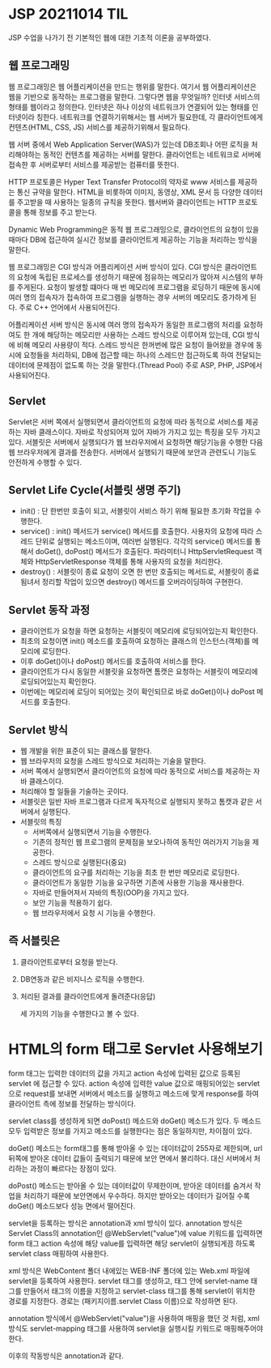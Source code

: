 # JSP 20211014 TIL

JSP 수업을 나가기 전 기본적인 웹에 대한 기초적 이론을 공부하였다.

## 웹 프로그래밍

웹 프로그래밍은 웹 어플리케이션을 만드는 행위를 말한다. 여기서 웹 어플리케이션은 웹을 기반으로 동작하는 프로그램을 말한다.
그렇다면 웹을 무엇일까? 인터넷 서비스의 형태를 웹이라고 정의한다. 인터넷은 하나 이상의 네트워크가 연결되어 있는 형태를 인터넷이라 칭한다.
네트워크를 연결하기위해서는 웹 서버가 필요한데, 각 클라이언트에게 컨텐츠(HTML, CSS, JS) 서비스를 제공하기위해서 필요하다.

웹 서버 중에서 Web Application Server(WAS)가 있는데 DB조회나 어떤 로직을 처리해야하는 동적인 컨텐츠를 제공하는 서버를 말한다.
클라이언트는 네트워크로 서버에 접속한 후 서버로부터 서비스를 제공받는 컴퓨터를 뜻한다.

HTTP 프로토콜은 Hyper Text Transfer Protocol의 약자로 www 서비스를 제공하는 통신 규약을 말한다. HTML을 비롯하여 이미지, 동영상,
XML 문서 등 다양한 데이터를 주고받을 때 사용하는 일종의 규칙을 뜻한다. 웹서버와 클라이언트는 HTTP 프로토콜을 통해 정보를 주고 받는다.

Dynamic Web Programming은 동적 웹 프로그래밍으로, 클라이언트의 요청이 있을 때마다 DB에 접근하여 실시간 정보를 클라이언트게 제공하는 기능을 처리하는 방식을 말한다.

웹 프로그래밍은 CGI 방식과 어플리케이션 서버 방식이 있다.
CGI 방식은 클라이언트의 요청에 독립된 프로세스를 생성하기 때문에 점유하는 메모리가 많아져 시스템의 부하를 주게된다.
요청이 발생할 떄마다 매 번 메모리에 프로그램을 로딩하기 때문에 동시에 여러 명의 접속자가 접속하여 프로그램을 실행하는 경우
서버의 메모리도 증가하게 된다. 주로 C++ 언어에서 사용되어진다.

어플리케이션 서버 방식은 동시에 여러 명의 접속자가 동일한 프로그램의 처리를 요청하여도 한 개에 해당하는 메모리만 사용하는
스레드 방식으로 이루어져 있는데, CGI 방식에 비해 메모리 사용량이 적다. 스레드 방식은 한꺼번에 많은 요청이 들어왔을 경우에
동시에 요청들을 처리하되, DB에 접근할 때는 하나의 스레드만 접근하도록 하여 전달되는 데이터에 문제점이 없도록 하는 것을 말한다.(Thread Pool)
주로 ASP, PHP, JSP에서 사용되어진다.

## Servlet

Servlet은 서버 쪽에서 실행되면서 클라이언트의 요청에 따라 동적으로 서비스를 제공하는 자바 클래스이다.
자바로 작성되어져 있어 자바가 가지고 있는 특징을 모두 가지고 있다. 서블릿은 서버에서 실행되다가 웹 브라우저에서 요청하면
해당기능을 수행한 다음 웹 브라우저에게 결과를 전송한다. 서버에서 실행되기 때문에 보안과 관련도니 기능도 안전하게 수행할 수 있다.

## Servlet Life Cycle(서블릿 생명 주기)

- init() : 단 한번만 호출이 되고, 서블릿이 서비스 하기 위해 필요한 초기화 작업을 수행한다.
- service() : init() 메서드가 service() 메서드를 호출한다. 사용자의 요청에 따라 스레드 단위로 실행되는 메소드이며,
  여러번 실행된다. 각각의 service() 메서드를 통해서 doGet(), doPost() 메서드가 호출된다.
  파라미터니 HttpServletRequest 객체와 HttpServletResponse 객체를 통해 사용자의 요청을 처리한다.
- destroy() : 서블릿이 종료 요청이 오면 한 번만 호출되는 메서드로, 서블릿이 종료됨녀서 정리할 작업이 있으면 destroy() 메서드를 오버라이딩하여 구현한다.

## Servlet 동작 과정

- 클라이언트가 요청을 하면 요청하는 서블릿이 메모리에 로딩되어있는지 확인한다.
- 최초의 요청이면 init() 메소드를 호출하여 요청하는 클래스의 인스턴스(객체)를 메모리에 로딩한다.
- 이후 doGet()이나 doPost() 메서드를 호출하여 서비스를 한다.
- 클라이언트가 다시 동일한 서블릿을 요청하면 톰캣은 요청하는 서블릿이 메모리에 로딩되어있는지 확인한다.
- 이번에는 메모리에 로딩이 되어있는 것이 확인되므로 바로 doGet()이나 doPost 메서드를 호출한다.

## Servlet 방식

- 웹 개발을 위한 표준이 되는 클래스를 말한다.
- 웹 브라우저의 요청을 스레드 방식으로 처리하는 기술을 말한다.
- 서버 쪽에서 실행되면서 클라이언트의 요청에 따라 동적으로 서비스를 제공하는 자바 클래스이다.
- 처리해야 할 일들을 기술하는 곳이다.
- 서블릿은 일반 자바 프로그램과 다르게 독자적으로 실행되지 못하고 톰캣과 같은 서버에서 실행된다.
- 서블릿의 특징
  - 서버쪽에서 실행되면서 기능을 수행한다.
  - 기존의 정적인 웹 프로그램의 문제점을 보오나하여 동적인 여러가지 기능을 제공한다.
  - 스레드 방식으로 실행된다(중요)
  - 클라이언트의 요구를 처리하는 기능을 최초 한 번만 메모리로 로딩한다.
  - 클라이언트가 동일한 기능을 요구하면 기존에 사용한 기능을 재사용한다.
  - 자바로 만들어져서 자바의 특징(OOP)을 가지고 있다.
  - 보안 기능을 적용하기 쉽다.
  - 웹 브라우저에서 요청 시 기능을 수행한다.

## 즉 서블릿은

1.  클라이언트로부터 요청을 받는다.
2.  DB연동과 같은 비지니스 로직을 수행한다.
3.  처리된 결과를 클라이언트에게 돌려준다(응답)

    세 가지의 기능을 수행한다고 볼 수 있다.

# HTML의 form 태그로 Servlet 사용해보기

form 태그는 입력한 데이터의 값을 가지고 action 속성에 입력된 값으로 등록된 servlet 에 접근할 수 있다.
action 속성에 입력한 value 값으로 매핑되어있는 servlet으로 request를 보내면 서버에서 메소드를 실행하고
메소드에 맞게 response를 하여 클라이언트 측에 정보를 전달하는 방식이다.

servlet class를 생성하게 되면 doPost() 메소드와 doGet() 메소드가 있다. 두 메소드 모두 입력받은 정보를 가지고
메소드를 실행한다는 점은 동일하지만, 차이점이 있다.

doGet() 메소드는 form태그를 통해 받아올 수 있는 데이터값이 255자로 제한되며, url 뒤쪽에 받아온 데이터 값들이 출력되기 때문에
보안 면에서 불리하다. 대신 서버에서 처리하는 과정이 빠르다는 장점이 있다.

doPost() 메소드는 받아올 수 있는 데이터값이 무제한이며, 받아온 데이터를 숨겨서 작업을 처리하기 때문에 보안면에서 우수하다.
하지만 받아오는 데이터가 길어질 수록 doGet() 메소드보다 성능 면에서 떨어진다.

servlet을 등록하는 방식은 annotation과 xml 방식이 있다. annotation 방식은 Servlet Class의 annotation인 @WebServlet("value")에
value 키워드를 입력하면 form 태그 action 속성에 해당 value를 입력하면 해당 servlet이 실행되게끔 하도록 servlet class 매핑하여 사용한다.

xml 방식은 WebContent 폴더 내에있는 WEB-INF 폴더에 있는 Web.xml 파일에 servlet을 등록하여 사용한다.
servlet 태그를 생성하고, 태그 안에 servlet-name 태그를 만들어서 태그의 이름을 지정하고 servlet-class 태그를 통해 servlet이 위치한 경로를 지정한다.
경로는 (패키지이름.servlet Class 이름)으로 작성하면 된다.

annotation 방식에서 @WebServlet("value")을 사용하여 매핑을 했던 것 처럼, xml 방식도 servlet-mapping 태그를 사용하여 servlet을 실행시킬 키워드로 매핑해주어야한다.

이후의 작동방식은 annotation과 같다.
